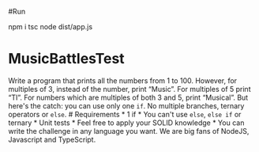#Run

npm i 
tsc
node dist/app.js

# MusicBattlesTest
Write a program that prints all the numbers from 1 to 100. However, for multiples of 3, instead of the number, print “Music”. For multiples of 5 print “TI”. For numbers which are multiples of both 3 and 5, print “Musical”. But here's the catch: you can use only one `if`. No multiple branches, ternary operators or `else`. # Requirements * 1 if * You can't use `else`, `else if` or ternary * Unit tests * Feel free to apply your SOLID knowledge * You can write the challenge in any language you want. We are big fans of NodeJS, Javascript and TypeScript.



